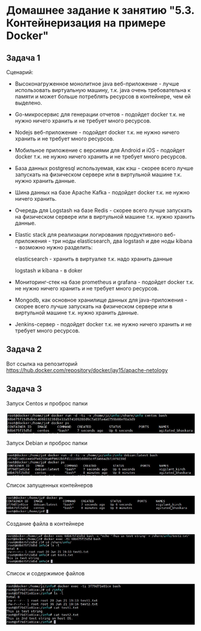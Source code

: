 # Домашнее задание к занятию "5.3. Контейнеризация на примере Docker"

## Задача 1

Сценарий:

- Высоконагруженное монолитное java веб-приложение - лучше
использовать виртуальную машину, т.к. java очень требовательна к памяти
и может больше потреблять ресурсов в контейнере, чем ей выделено.
- Go-микросервис для генерации отчетов - подойдет docker т.к. не нужно ничего хранить и 
не требует много ресурсов.  
- Nodejs веб-приложение - подойдет docker т.к. не нужно ничего хранить и 
не требует много ресурсов.
- Мобильное приложение c версиями для Android и iOS - подойдет docker т.к. не нужно ничего хранить и 
не требует много ресурсов.
- База данных postgresql используемая, как кэш - скорее всего лучше запускать на физическом сервере 
или в виртульной машине т.к. нужно хранить данные.
- Шина данных на базе Apache Kafka - подойдет docker т.к. не нужно ничего хранить.
- Очередь для Logstash на базе Redis - скорее всего лучше запускать на физическом сервере 
или в виртульной машине т.к. нужно хранить данные.
- Elastic stack для реализации логирования продуктивного веб-приложения - три ноды elasticsearch, два logstash и две ноды kibana - 
возможно нужно разделить: 
  
  elasticsearch - хранить в виртуалке т.к. надо хранить данные
  
  logstash и kibana - в doker
- Мониторинг-стек на базе prometheus и grafana - подойдет docker т.к. не нужно ничего хранить и 
не требует много ресурсов.
- Mongodb, как основное хранилище данных для java-приложения - скорее всего лучше запускать на физическом сервере 
или в виртульной машине т.к. нужно хранить данные.
-  Jenkins-сервер - подойдет docker т.к. не нужно ничего хранить и 
не требует много ресурсов. 
   
## Задача 2

Вот ссылка на репозиторий https://hub.docker.com/repository/docker/jay15/apache-netology

## Задача 3

Запуск Centos и проброс папки
####
![Запуск Centos и проброс папки](run_centos.JPG)

Запуск Debian и проброс папки
####
![Запуск Debian и проброс папки](run_debian.JPG)

Список запущенных контейнеров
####
![Список запущенных контейнеров](docker_ps.JPG)

Создание файла в контейнере
####
![Создание файла в контейнере](docker_exec.JPG)
  
Список и содержимое файлов
####
![Список и содержимое файлов](docker_ls.JPG)